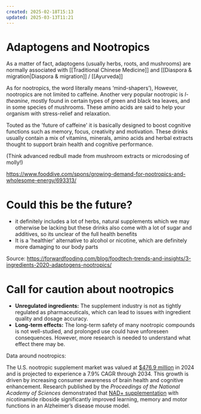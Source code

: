 ```yaml
---
created: 2025-02-18T15:13
updated: 2025-03-13T11:21
---
```

# Adaptogens and Nootropics

As a matter of fact, adaptogens (usually herbs, roots, and mushrooms) are normally associated with [[Traditional Chinese Medicine]] and [[Diaspora & migration|Diaspora & migration]] / [[Ayurveda]]

As for nootropics, the word literally means ‘mind-shapers’), However, nootropics are not limited to caffeine. Another very popular nootropic is _l-theanine_, mostly found in certain types of green and black tea leaves, and in some species of mushrooms. These amino acids are said to help your organism with stress-relief and relaxation.

Touted as the 'future of caffeine' it is basically designed to boost cognitive functions such as memory, focus, creativity and motivation. These drinks usually contain a mix of vitamins, minerals, amino acids and herbal extracts thought to support brain health and cognitive performance. 

(Think advanced redbull made from mushroom extracts or microdosing of molly!)

https://www.fooddive.com/spons/growing-demand-for-nootropics-and-wholesome-energy/693313/

# Could this be the future?

- it definitely includes a lot of herbs, natural supplements which we may otherwise be lacking but these drinks also come with a lot of sugar and additives, so its unclear of the full health benefits 
- It is a 'healthier' alternative to alcohol or nicotine, which are definitely more damaging to our body parts

Source: https://forwardfooding.com/blog/foodtech-trends-and-insights/3-ingredients-2020-adaptogens-nootropics/ 
# Call for caution about nootropics

- **Unregulated ingredients:** The supplement industry is not as tightly regulated as pharmaceuticals, which can lead to issues with ingredient quality and dosage accuracy. 
- **Long-term effects:** The long-term safety of many nootropic compounds is not well-studied, and prolonged use could have unforeseen consequences. However, more research is needed to understand what effect there may be.

Data around nootropics:

The U.S. nootropic supplement market was valued at [$476.9 million](https://www.gminsights.com/industry-analysis/nootropic-supplements-market) in 2024 and is projected to experience a 7.9% CAGR through 2034. This growth is driven by increasing consumer awareness of brain health and cognitive enhancement. Research published by the _Proceedings of the National Academy of Sciences_ demonstrated that [NAD+ supplementation](https://www.pnas.org/doi/10.1073/pnas.1718819115) with nicotinamide riboside significantly improved learning, memory and motor functions in an Alzheimer’s disease mouse model. 